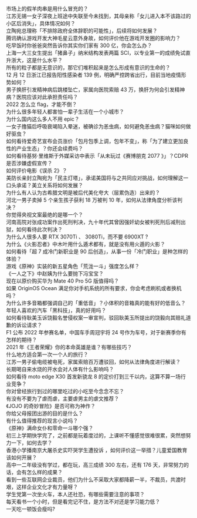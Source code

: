 市场上的假羊肉串是用什么冒充的？  
江苏无锡一女子深夜上班途中失联至今未找到，其母亲称「女儿进入本不该路过的小区后消失」，具体情况如何？  
立陶宛总理称「不排除政府全体辞职的可能性」，后续将如何发展？  
腾讯确认游戏开发大神毛星云意外身故，如何评价他在游戏开发圈的影响力？  
吃早饭时你爸爸突然告诉你其实你们家有 300 亿，你会怎么办？  
上海一大三女生提出「猪鼻子」纳米结构发表两篇 SCI，以专业第一的成绩免试直升浙大，这是什么水平？  
所有的粒子都是无意识的，那它们堆积起来是怎么形成有意识的生命的？  
12 月 12 日浙江已报告阳性感染者 139 例，明确严控跨省出行，目前当地疫情形势如何？  
男子换肝引发精神病后跳楼坠亡，家属向医院索赔 43 万，换肝为何会引发精神病？医院应该对此承担责任吗？  
2022 怎么立 flag，才能不倒？  
为什么很多年轻人都害怕一辈子生活在一个小城市？  
为什么国内这么多人不用 epic？  
一女子撸猫后呼吸衰竭陷入晕迷，被确诊为恙虫病，如何避免恙虫病？猫咪如何做好驱虫？  
如何看待爱奇艺宣布会员涨价「包月包季上调，包年不变」，称「为了建立更加良性的产业生态」？你还会续费吗？  
如何看待基努·里维斯于外媒采访中表示「从未玩过《赛博朋克 2077 》」？CDPR 是否涉嫌虚假宣传？  
如何评价电影《误杀 2》？  
美防长亲封立陶宛为「民主灯塔」，承诺美国将与之共同应对挑战，如何理解这一口头承诺？美立关系将如何发展？  
为什么有人认为古希腊文明是被后代美化夸大（层累伪造）出来的？  
河北一男子卖掉 5 个亲生孩子获利 18 万被判 10 年，如何从法律角度分析该判决？  
你觉得央视文案最绝的是哪一个？  
河南高院对张成功案作出死刑判决，九十年代其曾因强奸幼女被判死刑后减刑出狱，如何看待此次判决？  
为什么人很多人要 RTX 3070Ti 、 3080Ti，而不要 6900XT ?  
为什么《火影忍者》中木叶用什么遁术都有，就是没有用火遁的火影？  
如何看待「超 7 成冷门新职业是 90 后创造」，从事一份「冷门职业」是种怎样的体验？  
游戏《原神》实装的新五星角色「荒泷一斗」强度怎么样？  
《一人之下》中赵姨为什么要抛下冯宝宝？  
现在以原价购买华为 Mate 40 Pro 5G 版值得吗？  
如果 OriginOS Ocean 满足你对手机系统的所有要求，你会考虑刷机或者换机吗？  
为什么许多音箱都强调自己的「重低音」？小体积的音箱真的能有好的低音么？  
年轻人喜欢的汽车「黑科技」，真的好用吗？  
如何看待耿美玉诉饶毅名誉侵权案一审宣判，驳回耿美玉所提出的饶毅向其赔礼道歉的诉讼请求？  
F1 公布 2022 年参赛名单，中国车手周冠宇将 24 号作为车号，对于新赛季你有怎样的期待？  
2021 年《王者荣耀》你的本命英雄是谁？有哪些技巧？  
什么地方适合第一次一个人的旅行？  
江苏一男子偷电缆被电死，家属索赔百万遭驳回，如何从法律角度进行解读？  
长期喝自来水烧的开水会对人体有什么影响吗？  
如何看待 moto edge X30 首发新骁龙 8 的定价打到三千以内，这算不算一场行业竞争？  
你对曾经旅行到过的哪里吃过的小吃至今念念不忘？  
有没有不要为了虐而虐，主要虐男主的虐文推荐？  
《JOJO 的奇妙冒险》是否可称为神作？  
你给父母报团出游的目的是什么？  
有什么值得推荐的现言小说吗？  
《原神》满命女仆和零命一斗哪个强？  
初三上学期快学完了，之前都是玩着度过的，上课听不懂感觉很难很累，突然想努力一下，如何去学？  
香港小学播南京大屠杀史实吓哭学生遭投诉 ，如何评价这一举措？儿童爱国教育该如何开展？  
高中一二年级没有学过，都在玩，高三成绩 300 左右，还有 176 天，非常努力的话，会有怎么样的成果？  
看到一些互联网企业裁员，他们为什么不采取大家都降薪一半，不裁员，共渡时艰，这样企业文化才有力量呀？  
学生党第一次坐火车，本人还社恐，有哪些需要注意的事项？  
每天看书一个小时，但是看完记不住，是方法不对还是学习能力低？  
一天吃一顿饭会瘦吗?  
